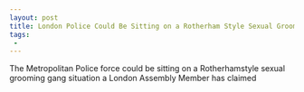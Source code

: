 ```yaml
---
layout: post
title: London Police Could Be Sitting on a Rotherham Style Sexual Grooming Gang Situation
tags:
 -
---
```

The Metropolitan Police force could be sitting on a Rotherhamstyle sexual grooming gang situation a London Assembly Member has claimed
